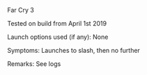 Far Cry 3

Tested on build from April 1st 2019

Launch options used (if any):
None

Symptoms:
Launches to slash, then no further

Remarks:
See logs
